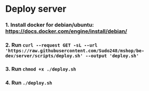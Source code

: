 # Deploy server

### 1. Install docker for debian/ubuntu: https://docs.docker.com/engine/install/debian/

### 2. Run `curl --request GET -sL --url 'https://raw.githubusercontent.com/Sudo248/mshop/be-dev/server/scripts/deploy.sh' --output 'deploy.sh'`

### 3. Run `chmod +x ./deploy.sh`

### 4. Run `./deploy.sh`